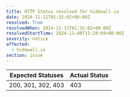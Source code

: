 ```yaml
---
title: HTTP Status resolved for hidewall.io
date: 2024-11-11T01:32:02+00:00Z
resolved: True
resolvedWhen: 2024-11-11T01:32:02+00:00Z
resolvedStartTime: 2024-11-08T11:28:04+00:00Z
severity: notice
affected:
  - hidewall.io
section: issue
---
```


| Expected Statuses | Actual Status  |
|-------------------|----------------|
| 200, 301, 302, 403 | 403 |
